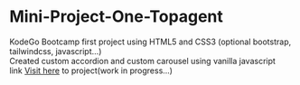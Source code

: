 # Mini-Project-One-Topagent
KodeGo Bootcamp first project using HTML5 and CSS3 (optional bootstrap, tailwindcss, javascript...) <br>
Created custom accordion and custom carousel using vanilla javascript <br>
link <a href="https://splendorous-medovik-ecc293.netlify.app/#">Visit here</a> to project(work in progress...)

